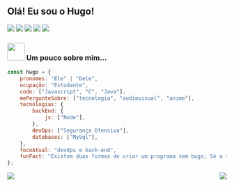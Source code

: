 <h2>Olá! Eu sou o Hugo!</h2>

<div>
<img src="https://img.shields.io/badge/-00599C?style=for-the-badge&logo=c&logoColor=white">
<img src="https://img.shields.io/badge/JavaScript-F7DF1E?style=for-the-badge&logo=javascript&logoColor=black">
<img src="https://img.shields.io/badge/Java-ED8B00?style=for-the-badge&logo=openjdk&logoColor=white">
<img src="https://img.shields.io/badge/HTML5-E34F26?style=for-the-badge&logo=html5&logoColor=white">
<img src="https://img.shields.io/badge/CSS3-1572B6?style=for-the-badge&logo=css3&logoColor=white">
</div>



### <img src="https://media.tenor.com/OuXSx69H1ZYAAAAi/omori-omori-meme.gif" width="40"> Um pouco sobre mim...  

```javascript
const hwgo = {
    pronomes: "Ele" | "Dele",
    ocupação: "Estudante",
    code: ["Javascript", "C", "Java"],
    mePergunteSobre: ["tecnologia", "audiovisual", "anime"],
    tecnologias: {
        backEnd: {
            js: ["Node"],
        },
        devOps: ["Segurança Ofensiva"],
        databases: ["MySql"],
    },
    focoAtual: "devOps e back-end",
    funFact: "Existem duas formas de criar um programa sem bugs; Só a terceira funciona."
};
```



<img align="right" src="https://github-readme-stats.vercel.app/api?username=hwgo1&show_icons=true&theme=tokyonight">
<img src="https://github-readme-stats.vercel.app/api/top-langs/?username=hwgo1&layout=compact">

